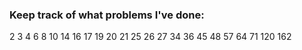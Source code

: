 ### Keep track of what problems I've done:
2
3
4
6
8
10
14
16
17 
19
20
21
25
26
27
34
36
45
48
57
64
71
120
162
